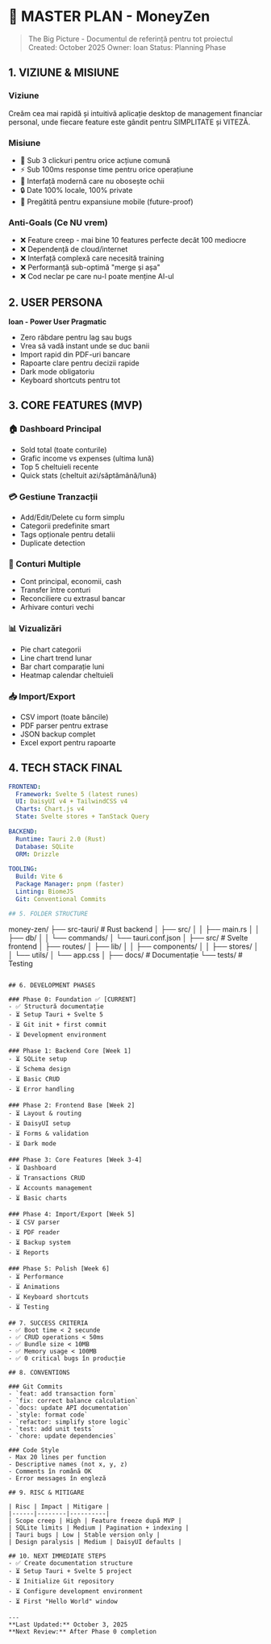 # 🎯 MASTER PLAN - MoneyZen
> The Big Picture - Documentul de referință pentru tot proiectul
> Created: October 2025
> Owner: Ioan
> Status: Planning Phase

## 1. VIZIUNE & MISIUNE

### Viziune
Creăm cea mai rapidă și intuitivă aplicație desktop de management financiar personal,
unde fiecare feature este gândit pentru SIMPLITATE și VITEZĂ.

### Misiune  
- 🎯 Sub 3 clickuri pentru orice acțiune comună
- ⚡ Sub 100ms response time pentru orice operațiune
- 🎨 Interfață modernă care nu obosește ochii
- 🔒 Date 100% locale, 100% private
- 📱 Pregătită pentru expansiune mobile (future-proof)

### Anti-Goals (Ce NU vrem)
- ❌ Feature creep - mai bine 10 features perfecte decât 100 mediocre
- ❌ Dependență de cloud/internet
- ❌ Interfață complexă care necesită training
- ❌ Performanță sub-optimă "merge și așa"
- ❌ Cod neclar pe care nu-l poate menține AI-ul

## 2. USER PERSONA

**Ioan - Power User Pragmatic**
- Zero răbdare pentru lag sau bugs
- Vrea să vadă instant unde se duc banii
- Import rapid din PDF-uri bancare
- Rapoarte clare pentru decizii rapide
- Dark mode obligatoriu
- Keyboard shortcuts pentru tot

## 3. CORE FEATURES (MVP)

### 🏠 Dashboard Principal
- Sold total (toate conturile)
- Grafic income vs expenses (ultima lună)
- Top 5 cheltuieli recente
- Quick stats (cheltuit azi/săptămână/lună)

### 💳 Gestiune Tranzacții
- Add/Edit/Delete cu form simplu
- Categorii predefinite smart
- Tags opționale pentru detalii
- Duplicate detection

### 🏦 Conturi Multiple
- Cont principal, economii, cash
- Transfer între conturi
- Reconciliere cu extrasul bancar
- Arhivare conturi vechi

### 📊 Vizualizări
- Pie chart categorii
- Line chart trend lunar
- Bar chart comparație luni
- Heatmap calendar cheltuieli

### 📥 Import/Export
- CSV import (toate băncile)
- PDF parser pentru extrase
- JSON backup complet
- Excel export pentru rapoarte

## 4. TECH STACK FINAL
```yaml
FRONTEND:
  Framework: Svelte 5 (latest runes)
  UI: DaisyUI v4 + TailwindCSS v4
  Charts: Chart.js v4
  State: Svelte stores + TanStack Query
  
BACKEND:
  Runtime: Tauri 2.0 (Rust)
  Database: SQLite
  ORM: Drizzle
  
TOOLING:
  Build: Vite 6
  Package Manager: pnpm (faster)
  Linting: BiomeJS
  Git: Conventional Commits

## 5. FOLDER STRUCTURE
```
money-zen/
├── src-tauri/          # Rust backend
│   ├── src/
│   │   ├── main.rs
│   │   ├── db/
│   │   └── commands/
│   └── tauri.conf.json
│
├── src/                # Svelte frontend
│   ├── routes/
│   ├── lib/
│   │   ├── components/
│   │   ├── stores/
│   │   └── utils/
│   └── app.css
│
├── docs/               # Documentație
└── tests/              # Testing
```

## 6. DEVELOPMENT PHASES

### Phase 0: Foundation ✅ [CURRENT]
- ✅ Structură documentație
- ⏳ Setup Tauri + Svelte 5
- ⏳ Git init + first commit
- ⏳ Development environment

### Phase 1: Backend Core [Week 1]
- ⏳ SQLite setup
- ⏳ Schema design
- ⏳ Basic CRUD
- ⏳ Error handling

### Phase 2: Frontend Base [Week 2]
- ⏳ Layout & routing
- ⏳ DaisyUI setup
- ⏳ Forms & validation
- ⏳ Dark mode

### Phase 3: Core Features [Week 3-4]
- ⏳ Dashboard
- ⏳ Transactions CRUD
- ⏳ Accounts management
- ⏳ Basic charts

### Phase 4: Import/Export [Week 5]
- ⏳ CSV parser
- ⏳ PDF reader
- ⏳ Backup system
- ⏳ Reports

### Phase 5: Polish [Week 6]
- ⏳ Performance
- ⏳ Animations
- ⏳ Keyboard shortcuts
- ⏳ Testing

## 7. SUCCESS CRITERIA
- ✅ Boot time < 2 secunde
- ✅ CRUD operations < 50ms
- ✅ Bundle size < 10MB
- ✅ Memory usage < 100MB
- ✅ 0 critical bugs în producție

## 8. CONVENTIONS

### Git Commits
- `feat: add transaction form`
- `fix: correct balance calculation`
- `docs: update API documentation`
- `style: format code`
- `refactor: simplify store logic`
- `test: add unit tests`
- `chore: update dependencies`

### Code Style
- Max 20 lines per function
- Descriptive names (not x, y, z)
- Comments în română OK
- Error messages în engleză

## 9. RISC & MITIGARE

| Risc | Impact | Mitigare |
|------|--------|----------|
| Scope creep | High | Feature freeze după MVP |
| SQLite limits | Medium | Pagination + indexing |
| Tauri bugs | Low | Stable version only |
| Design paralysis | Medium | DaisyUI defaults |

## 10. NEXT IMMEDIATE STEPS
- ✅ Create documentation structure
- ⏳ Setup Tauri + Svelte 5 project
- ⏳ Initialize Git repository
- ⏳ Configure development environment
- ⏳ First "Hello World" window

---
**Last Updated:** October 3, 2025  
**Next Review:** After Phase 0 completion
